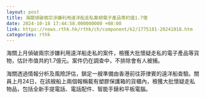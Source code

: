 ```yaml
---
layout: post
title: 海關偵破兩宗涉嫌利用遠洋船走私案檢電子產品等約值1.7億
date: 2024-10-18 17:44:58.000000000 +08:00
link: https://news.rthk.hk/rthk/ch/component/k2/1775181-20241018.htm
categories: rthk
---
```


海關上月偵破兩宗涉嫌利用遠洋船走私的案件，檢獲大批懷疑走私的電子產品等貨物，估計市值共約1.7億元。案件仍在調查中，不排除會有人被捕。

海關透過情報分析及風險評估，鎖定一艘準備由香港前往菲律賓的遠洋船查驗。關員上月24日，在該艘船上兩個報稱載有塑膠保護箱的貨櫃內，檢獲大批懷疑走私物品，包括全新手提電話、電話配件、智能手錶和平板電腦。
